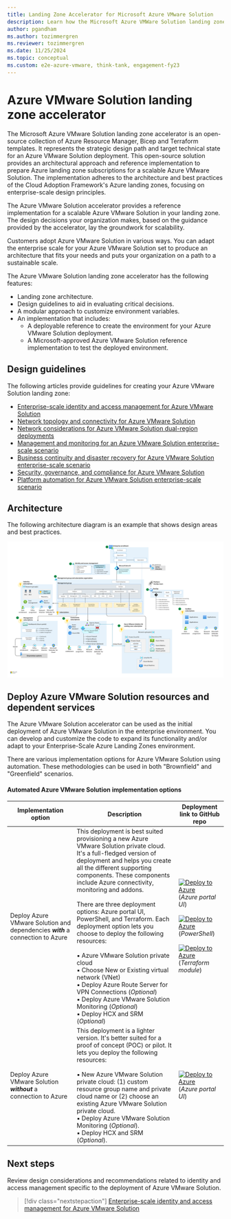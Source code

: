 ```yaml
---
title: Landing Zone Accelerator for Microsoft Azure VMware Solution
description: Learn how the Microsoft Azure VMWare Solution landing zone accelerator can speed adoption of Microsoft Azure VMware Solution.
author: pgandham
ms.author: tozimmergren
ms.reviewer: tozimmergren
ms.date: 11/25/2024
ms.topic: conceptual
ms.custom: e2e-azure-vmware, think-tank, engagement-fy23
---
```


# Azure VMware Solution landing zone accelerator

The Microsoft Azure VMware Solution landing zone accelerator is an open-source collection of Azure Resource Manager, Bicep and Terraform templates. It represents the strategic design path and target technical state for an Azure VMware Solution deployment. This open-source solution provides an architectural approach and reference implementation to prepare Azure landing zone subscriptions for a scalable Azure VMware Solution. The implementation adheres to the architecture and best practices of the Cloud Adoption Framework's Azure landing zones, focusing on enterprise-scale design principles.

The Azure VMware Solution accelerator provides a reference implementation for a scalable Azure VMware Solution in your landing zone. The design decisions your organization makes, based on the guidance provided by the accelerator, lay the groundwork for scalability.

Customers adopt Azure VMware Solution in various ways. You can adapt the enterprise scale for your Azure VMware Solution set to produce an architecture that fits your needs and puts your organization on a path to a sustainable scale.

The Azure VMware Solution landing zone accelerator has the following features:

- Landing zone architecture.
- Design guidelines to aid in evaluating critical decisions.
- A modular approach to customize environment variables.
- An implementation that includes:
  - A deployable reference to create the environment for your Azure VMware Solution deployment.
  - A Microsoft-approved Azure VMware Solution reference implementation to test the deployed environment.

## Design guidelines

The following articles provide guidelines for creating your Azure VMware Solution landing zone:

- [Enterprise-scale identity and access management for Azure VMware Solution](./eslz-identity-and-access-management.md)
- [Network topology and connectivity for Azure VMware Solution](./eslz-network-topology-connectivity.md)
- [Network considerations for Azure VMware Solution dual-region deployments](./eslz-dual-region-network-topology.md)
- [Management and monitoring for an Azure VMware Solution enterprise-scale scenario](./eslz-management-and-monitoring.md)
- [Business continuity and disaster recovery for Azure VMware Solution enterprise-scale scenario](./eslz-business-continuity-and-disaster-recovery.md)
- [Security, governance, and compliance for Azure VMware Solution](./eslz-security-governance-and-compliance.md)
- [Platform automation for Azure VMware Solution enterprise-scale scenario](./eslz-platform-automation-and-devops.md)

## Architecture

The following architecture diagram is an example that shows design areas and best practices.

[![Azure VMware Solution landing zone accelerator architecture](./media/azure-vmware-eslz-architecture.png)](./media/azure-vmware-eslz-architecture.png#lightbox)

## Deploy Azure VMware Solution resources and dependent services

The Azure VMware Solution accelerator can be used as the initial deployment of Azure VMware Solution in the enterprise environment. You can develop and customize the code to expand its functionality and/or adapt to your Enterprise-Scale Azure Landing Zones environment.

There are various implementation options for Azure VMware Solution using automation. These methodologies can be used in both "Brownfield" and "Greenfield" scenarios.

#### Automated Azure VMware Solution implementation options

| Implementation option                                 | Description                        | Deployment link to GitHub repo |
| ------------------------------------------------- | ------------------------------------------ | --------------------------|
| Deploy Azure VMware Solution and dependencies ***with*** a connection to Azure  | This deployment is best suited provisioning a new Azure VMware Solution private cloud. It's a full-fledged version of deployment and helps you create all the different supporting components. These components include Azure connectivity, monitoring and addons. <br><br> There are three deployment options: Azure portal UI, PowerShell, and Terraform. Each deployment option lets you choose to deploy the following resources: <br><br/>▪ Azure VMware Solution private cloud <br/>▪ Choose New or Existing virtual network (VNet) <br/>▪ Deploy Azure Route Server for VPN Connections (_Optional_) <br/>▪ Deploy Azure VMware Solution Monitoring (_Optional_) <br/>▪ Deploy HCX and SRM (_Optional_) | [![Deploy to Azure](https://aka.ms/deploytoazurebutton)](https://portal.azure.com/#blade/Microsoft_Azure_CreateUIDef/CustomDeploymentBlade/uri/https%3A%2F%2Fraw.githubusercontent.com%2FAzure%2FEnterprise-Scale-for-AVS%2Fmain%2FAVS-Landing-Zone%2FGreenField%2FPortalUI%2FARM%2FESLZDeploy.deploy.json/uiFormDefinitionUri/https%3A%2F%2Fraw.githubusercontent.com%2FAzure%2FEnterprise-Scale-for-AVS%2Fmain%2FAVS-Landing-Zone%2FGreenField%2FPortalUI%2FARM%2FESLZdeploy.PortalUI.json)  (_Azure portal UI_) <br><br> [![Deploy to Azure](https://aka.ms/deploytoazurebutton)](https://github.com/Azure/Enterprise-Scale-for-AVS/tree/main/AVS-Landing-Zone/GreenField/Bicep)(_PowerShell_)   <br><br>[![Deploy to Azure](https://aka.ms/deploytoazurebutton)](https://github.com/Azure/Enterprise-Scale-for-AVS/tree/main/AVS-Landing-Zone/GreenField/Terraform)(_Terraform module_) |
| Deploy Azure VMware Solution ***without*** a connection to Azure| This deployment is a lighter version. It's better suited for a proof of concept (POC) or pilot. It lets you deploy the following resources:<br><br>▪ New Azure VMware Solution private cloud: (1) custom resource group name and private cloud name or (2) choose an existing Azure VMware Solution private cloud. <br/>▪ Deploy Azure VMware Solution Monitoring (_Optional_). <br/>▪ Deploy HCX and SRM (_Optional_). | [![Deploy to Azure](https://aka.ms/deploytoazurebutton)](https://portal.azure.com/#blade/Microsoft_Azure_CreateUIDef/CustomDeploymentBlade/uri/https%3A%2F%2Fraw.githubusercontent.com%2FAzure%2FEnterprise-Scale-for-AVS%2Fmain%2FAVS-Landing-Zone%2FGreenField%2520Lite%2FPortalUI%2FARM%2FGreenFieldLiteDeploy.deploy.json/uiFormDefinitionUri/https%3A%2F%2Fraw.githubusercontent.com%2FAzure%2FEnterprise-Scale-for-AVS%2Fmain%2FAVS-Landing-Zone%2FGreenField%2520Lite%2FPortalUI%2FARM%2FGreenFieldLiteDeploy.PortalUI.json) (_Azure portal UI_) |


## Next steps

Review design considerations and recommendations related to identity and access management specific to the deployment of Azure VMware Solution.

> [!div class="nextstepaction"]
> [Enterprise-scale identity and access management for Azure VMware Solution](./eslz-identity-and-access-management.md)
